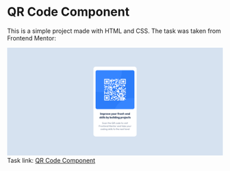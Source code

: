 # QR Code Component

This is a simple project made with HTML and CSS.
The task was taken from Frontend Mentor:

<img src="images/preview.png" alt="Preview."><br>
Task link:
<a href="https://www.frontendmentor.io/challenges/qr-code-component-iux_sIO_H/hub/qr-code-component-SsxwPQsM3">
	QR Code Component
</a>
